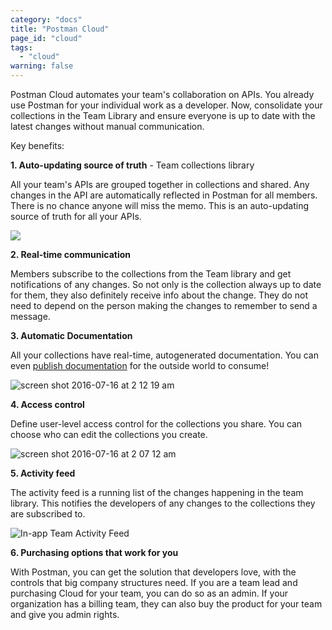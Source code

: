 ```yaml
---
category: "docs"
title: "Postman Cloud"
page_id: "cloud"
tags: 
  - "cloud"
warning: false
---
```


Postman Cloud automates your team's collaboration on APIs. You already use Postman for your individual work as a developer. Now, consolidate your collections in the Team Library and ensure everyone is up to date with the latest changes without manual communication.

Key benefits:

**1. Auto-updating source of truth** - Team collections library

All your team's APIs are grouped together in collections and shared. Any changes in the API are automatically reflected in Postman for all members. There is no chance anyone will miss the memo. This is an auto-updating source of truth for all your APIs.

[![](https://www.getpostman.com/img/v1/docs/cloud_1.png)][0]

**2. Real-time communication**

Members subscribe to the collections from the Team library and get notifications of any changes. So not only is the collection always up to date for them, they also definitely receive info about the change. They do not need to depend on the person making the changes to remember to send a message.

**3. Automatic Documentation**

All your collections have real-time, autogenerated documentation. You can even [publish documentation][1] for the outside world to consume!

![screen shot 2016-07-16 at 2 12 19 am](https://cloud.githubusercontent.com/assets/2700229/16888224/549cf4f4-4afc-11e6-99cb-8aae57335987.png)

**4. Access control**

Define user-level access control for the collections you share. You can choose who can edit the collections you create.

![screen shot 2016-07-16 at 2 07 12 am](https://cloud.githubusercontent.com/assets/2700229/16888278/a0b4f116-4afc-11e6-8245-f54512fcca2e.png)

**5. Activity feed**

The activity feed is a running list of the changes happening in the team library. This notifies the developers of any changes to the collections they are subscribed to.

![In-app Team Activity Feed](https://cloud.githubusercontent.com/assets/2700229/16888215/3d5116ea-4afc-11e6-9843-c72af3331a67.png)

**6. Purchasing options that work for you**

With Postman, you can get the solution that developers love, with the controls that big company structures need. If you are a team lead and purchasing Cloud for your team, you can do so as an admin. If your organization has a billing team, they can also buy the product for your team and give you admin rights.

[0]: https://www.getpostman.com/img/v1/docs/cloud_1.png
[1]: https://www.getpostman.com/docs/creating_documentation
